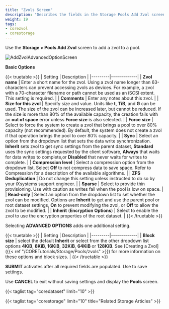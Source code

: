```yaml
---
title: "Zvols Screen"
description: "Describes the fields in the Storage Pools Add Zvol screen in TrueNAS CORE."
weight: 19
tags:
- corezvol
- corestorage
---
```


Use the **Storage > Pools Add Zvol** screen to add a zvol to a pool.

![AddZvolAdvancedOptionScreen](/images/CORE/13.0/AddZvolAdvancedOptionScreen.png "Add Zvol Advanced Options Screen")

**Basic Options**

{{< truetable >}}
| Setting | Description |
|---------|-------------|
| **Zvol name** | Enter a short name for the zvol. Using a zvol name longer than 63-characters can prevent accessing zvols as devices. For example, a zvol with a 70-character filename or path cannot be used as an iSCSI extent. This setting is required. |
| **Comments** | Enter any notes about this zvol. |
| **Size for this zvol** | Specify size and value. Units like **t**, **TiB**, and **G** can be used. The size of the zvol can be increased later, but cannot be reduced. If the size is more than 80% of the available capacity, the creation fails with an **out of space** error unless **Force size** is also selected. |
| **Force size** | Select to force the system to create a zvol that brings a pool to over 80% capacity (not recommended). By default, the system does not create a zvol if that operation brings the pool to over 80% capacity. |
| **Sync** | Select an option from the dropdown list that sets the data write synchronization. **Inherit** sets zvol to get sync settings from the parent dataset, **Standard** uses the sync settings requested by the client software, **Always** that waits for data writes to complete,or **Disabled** that never waits for writes to complete. |
| **Compression level** | Select a compression option from the dropdown list. Select **Off** to not compress data to save space. Refer to Compression for a description of the available algorithms. |
| **ZFS Deduplication** | Do not change this setting unless instructed to do so by your iXsystems support engineer. |
| **Sparse** | Select to provide thin provisioning. Use with caution as writes fail when the pool is low on space. |
| **Read-only** | Select an option from the dropdown list to set whether the zvol can be modified. Options are **Inherit** to get and use the parent pool or root dataset settings, **On** to prevent modifying the zvol, or **Off** to allow the zvol to be modified. |
| **Inherit** (**Encryption Options**) | Select to enable the zvol to use the encryption properties of the root dataset. |
{{< /truetable >}}

Selecting **ADVANCED OPTIONS** adds one additional setting.

{{< truetable >}}
| Setting | Description |
|---------|-------------|
| **Block size** | select the default **Inherit** or select from the other dropdown list options **4KiB**, **8KiB**, **16KiB**, **32KiB**, **64KiB** or **128KiB**. See [Creating a Zvol]({{< ref "/CORETutorials/Storage/Pools/zvols" >}}) for more information on these options and block sizes. |
{{< /truetable >}}

**SUBMIT** activates after all required fields are populated. Use to save settings.

Use **CANCEL** to exit without saving settings and display the **Pools** screen.

{{< taglist tag="coredataset" limit="10" >}}

{{< taglist tag="corestorage" limit="10" title="Related Storage Articles" >}}
